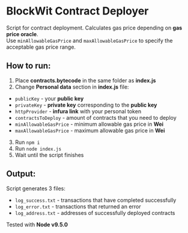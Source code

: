 # BlockWit Contract Deployer
Script for contract deployment.
Calculates gas price depending on **gas price oracle**.  
Use `minAllowableGasPrice` and `maxAllowableGasPrice` to specify the acceptable gas price range.
## How to run:
1. Place **contracts.bytecode** in the same folder as **index.js**
2. Change **Personal data** section in **index.js** file:
  * `publicKey` - your **public key**
  * `privateKey` - **private key** corresponding to the **public key**
  * `httpProvider` - **infura link** with your personal token
  * `contractsToDeploy` - amount of contracts that you need to deploy
  * `minAllowableGasPrice` - minimum allowable gas price in **Wei**
  * `maxAllowableGasPrice` - maximum allowable gas price in **Wei**
3. Run `npm i`
4. Run `node index.js`
5. Wait until the script finishes

## Output:
Script generates 3 files:
* `log_success.txt` - transactions that have completed successfully
* `log_error.txt` - transactions that returned an error
* `log_address.txt` - addresses of successfully deployed contracts

Tested with **Node v9.5.0**
